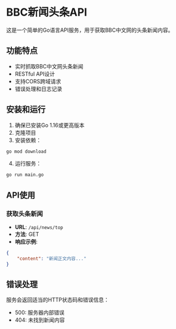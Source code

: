 # BBC新闻头条API

这是一个简单的Go语言API服务，用于获取BBC中文网的头条新闻内容。

## 功能特点

- 实时抓取BBC中文网头条新闻
- RESTful API设计
- 支持CORS跨域请求
- 错误处理和日志记录

## 安装和运行

1. 确保已安装Go 1.16或更高版本
2. 克隆项目
3. 安装依赖：
```bash
go mod download
```
4. 运行服务：
```bash
go run main.go
```

## API使用

### 获取头条新闻

- **URL**: `/api/news/top`
- **方法**: GET
- **响应示例**:
```json
{
    "content": "新闻正文内容..."
}
```

## 错误处理

服务会返回适当的HTTP状态码和错误信息：

- 500: 服务器内部错误
- 404: 未找到新闻内容 